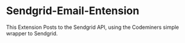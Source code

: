 # Sendgrid-Email-Entension
This Extension Posts to the Sendgrid API, using the Codeminers simple wrapper to Sendgrid.
